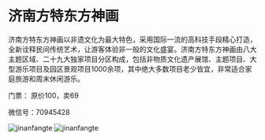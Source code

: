 # 济南方特东方神画

济南方特东方神画以非遗文化为最大特色，采用国际一流的高科技手段精心打造，全新诠释民间传统艺术，让游客体验非一般的文化盛宴。济南方特东方神画由八大主题区域、二十九大独家项目分区构成，包括非物质文化遗产展馆、主题项目、大型游乐项目及园区景观项目1000余项，其中绝大多数项目老少皆宜，非常适合家庭旅游和周末休闲游乐。

门票： 原价100，卖69

微信号：70945428

![jinanfangte](http://oclqfeuwb.bkt.clouddn.com/jinanfangte1.jpg)
![jinanfangte](http://oclqfeuwb.bkt.clouddn.com/jinanfangte2.jpg)
